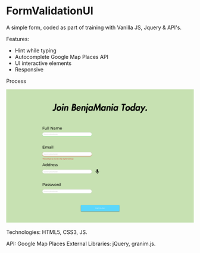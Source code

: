 # FormValidationUI

A simple form, coded as part of training with Vanilla JS, Jquery & API's.

Features:
* Hint while typing
* Autocomplete Google Map Places API
* UI interactive elements
* Responsive

Process

![Screenshot](MockupForm.png)

Technologies: HTML5, CSS3, JS.

API: Google Map Places
External Libraries: jQuery, granim.js.